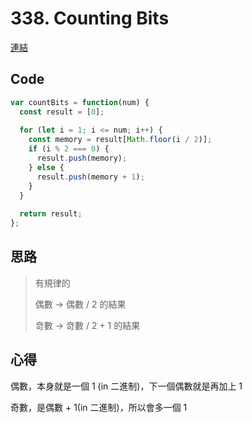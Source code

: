 # 338. Counting Bits

[連結](https://leetcode.com/problems/counting-bits/)

## Code

```javascript
var countBits = function(num) {
  const result = [0];
  
  for (let i = 1; i <= num; i++) {
    const memory = result[Math.floor(i / 2)];
    if (i % 2 === 0) {
      result.push(memory);
    } else {
      result.push(memory + 1);
    }
  }
  
  return result;
};
```

## 思路

> 有規律的
> 
> 偶數 -> 偶數 / 2 的結果
> 
> 竒數 -> 竒數 / 2 + 1 的結果


## 心得

偶數，本身就是一個 1 (in 二進制)，下一個偶數就是再加上 1

奇數，是偶數 + 1(in 二進制)，所以會多一個 1
